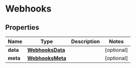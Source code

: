 

# Webhooks


## Properties

| Name | Type | Description | Notes |
|------------ | ------------- | ------------- | -------------|
|**data** | [**WebhooksData**](WebhooksData.md) |  |  [optional] |
|**meta** | [**WebhooksMeta**](WebhooksMeta.md) |  |  [optional] |




